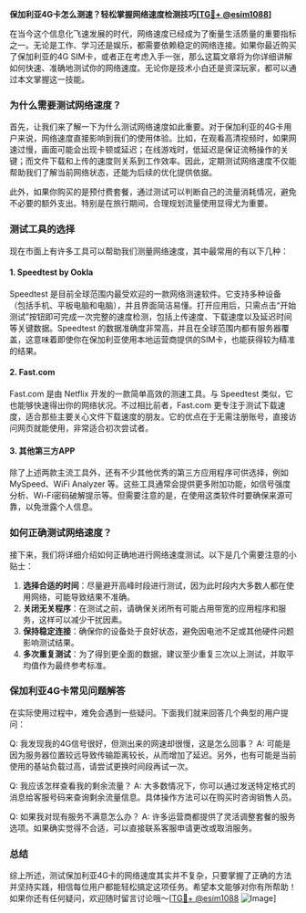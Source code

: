 **保加利亚4G卡怎么测速？轻松掌握网络速度检测技巧[[TG💪+ @esim1088](https://t.me/s/esim1088)]**

在当今这个信息化飞速发展的时代，网络速度已经成为了衡量生活质量的重要指标之一。无论是工作、学习还是娱乐，都需要依赖稳定的网络连接。如果你最近购买了保加利亚的4G SIM卡，或者正在考虑入手一张，那么这篇文章将为你详细讲解如何快速、准确地测试你的网络速度。无论你是技术小白还是资深玩家，都可以通过本文掌握这一技能。

### 为什么需要测试网络速度？

首先，让我们来了解一下为什么测试网络速度如此重要。对于保加利亚的4G卡用户来说，网络速度直接影响到我们的使用体验。比如，在观看高清视频时，如果网速过慢，画面可能会出现卡顿或延迟；在线游戏时，低延迟是保证流畅操作的关键；而文件下载和上传的速度则关系到工作效率。因此，定期测试网络速度不仅能帮助我们了解当前网络状态，还能为后续的优化提供依据。

此外，如果你购买的是预付费套餐，通过测试可以判断自己的流量消耗情况，避免不必要的额外支出。特别是在旅行期间，合理规划流量使用显得尤为重要。

### 测试工具的选择

现在市面上有许多工具可以帮助我们测量网络速度，其中最常用的有以下几种：

#### 1. Speedtest by Ookla
Speedtest 是目前全球范围内最受欢迎的一款网络测速软件。它支持多种设备（包括手机、平板电脑和电脑），并且界面简洁易懂。打开应用后，只需点击“开始测试”按钮即可完成一次完整的速度检测，包括上传速度、下载速度以及延迟时间等关键数据。Speedtest 的数据准确度非常高，并且在全球范围内都有服务器覆盖，这意味着即使你在保加利亚使用本地运营商提供的SIM卡，也能获得较为精准的结果。

#### 2. Fast.com
Fast.com 是由 Netflix 开发的一款简单高效的测速工具。与 Speedtest 类似，它也能够快速得出你的网络状况。不过相比前者，Fast.com 更专注于测试下载速度，适合那些主要关心文件下载速度的朋友。它的优点在于无需注册账号，直接访问网页就能使用，非常适合初次尝试者。

#### 3. 其他第三方APP
除了上述两款主流工具外，还有不少其他优秀的第三方应用程序可供选择，例如 MySpeed、WiFi Analyzer 等。这些工具通常会提供更多附加功能，如信号强度分析、Wi-Fi密码破解提示等。但需要注意的是，在使用这类软件时要确保来源可靠，以免泄露个人信息。

### 如何正确测试网络速度？

接下来，我们将详细介绍如何正确地进行网络速度测试。以下是几个需要注意的小贴士：

1. **选择合适的时间**：尽量避开高峰时段进行测试，因为此时段内大多数人都在使用网络，可能导致结果不准确。
2. **关闭无关程序**：在测试之前，请确保关闭所有可能占用带宽的应用程序和服务，这样可以减少干扰因素。
3. **保持稳定连接**：确保你的设备处于良好状态，避免因电池不足或其他硬件问题影响测试结果。
4. **多次重复测试**：为了得到更全面的数据，建议至少重复三次以上测试，并取平均值作为最终参考标准。

### 保加利亚4G卡常见问题解答

在实际使用过程中，难免会遇到一些疑问。下面我们就来回答几个典型的用户提问：

Q: 我发现我的4G信号很好，但测出来的网速却很慢，这是怎么回事？
A: 可能是因为服务器位置较远导致传输距离较长，从而增加了延迟。另外，也有可能是当前使用的基站负载过高，请尝试更换时间段再试一次。

Q: 我应该怎样查看我的剩余流量？
A: 大多数情况下，你可以通过发送特定格式的消息给客服号码来查询剩余流量信息。具体操作方法可以在购买时咨询销售人员。

Q: 如果我对现有服务不满意怎么办？
A: 许多运营商都提供了灵活调整套餐的服务选项。如果确实觉得不合适，可以直接联系客服申请更改或取消服务。

### 总结

综上所述，测试保加利亚4G卡的网络速度其实并不复杂，只要掌握了正确的方法并坚持实践，相信每位用户都能轻松搞定这项任务。希望本文能够对你有所帮助！如果你还有任何疑问，欢迎随时留言讨论哦～[[TG💪+ @esim1088](https://t.me/s/esim1088) ![Image](https://i.postimg.cc/4NQfJmqS/Snipaste-2025-05-13-00-14-12.png)]